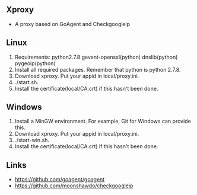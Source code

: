 ## Xproxy
* A proxy based on GoAgent and Checkgoogleip

## Linux
1. Requirements: python2.7.8 gevent-openssl(python) dnslib(python) pygeoip(python)
2. Install all required packages. Remember that python is python 2.7.8.
3. Download xproxy. Put your appid in local/proxy.ini.
4. ./start.sh.
5. Install the certificate(local/CA.crt) if this hasn't been done.

## Windows
1. Install a MinGW environment. For example, Git for Windows can provide this.
2. Download xproxy. Put your appid in local/proxy.ini.
3. ./start-win.sh.
4. Install the certificate(local/CA.crt) if this hasn't been done.

## Links
* https://github.com/goagent/goagent
* https://github.com/moonshawdo/checkgoogleip
